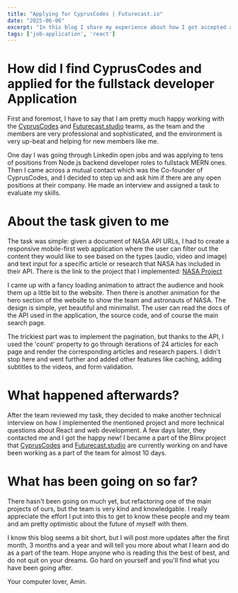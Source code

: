 ```yaml
---
title: "Applying for CyprusCodes | Futurecast.io"
date: "2025-06-06"
excerpt: "In this blog I share my experience about how I got accepted as a part of CyprusCodes"
tags: ['job-application', 'react']
---
```


# How did I find CyprusCodes and applied for the fullstack developer Application

First and foremost, I have to say that I am pretty much happy working with the [CyprusCodes](https://www.cypruscodes.com) and [Futurecast.studio](https://futurecast.studio) teams, as the team and the members are very professional and sophisticated, and the environment is very up-beat and helping for new members like me.

One day I was going through Linkedin open jobs and was applying to tens of positions from Node.js backend developer roles to fullstack MERN ones. Then I came across a mutual contact which was the Co-founder of CyprusCodes, and I decided to step up and ask him if there are any open positions at their company. He made an interview and assigned a task to evaluate my skills.

# About the task given to me

The task was simple: given a document of NASA API URLs, I had to create a responsive mobile-first web application where the user can filter out the content they would like to see based on the types (audio, video and image) and text input for a specific article or research that NASA has included in their API. There is the link to the project that I implemented: [NASA Project](https://aminesmaeili79.github.io/NASA-Project)

I came up with a fancy loading animation to attract the audience and hook them up a little bit to the website. Then there is another animation for the hero section of the website to show the team and astronauts of NASA. The design is simple, yet beautiful and minimalist. The user can read the docs of the API used in the application, the source code, and of course the main search page.

The trickiest part was to implement the pagination, but thanks to the API, I used the 'count' property to go through iterations of 24 articles for each page and render the corresponding articles and research papers. I didn't stop here and went further and added other features like caching, adding subtitles to the videos, and form validation.

# What happened afterwards?

After the team reviewed my task, they decided to make another technical interview on how I implemented the mentioned project and more technical questions about React and web development. A few days later, they contacted me and I got the happy new! I became a part of the Blinx project that [CyprusCodes](https://www.cypruscodes.com) and [Futurecast.studio](https://futurecast.studio) are currently working on and have been working as a part of the team for almost 10 days.

# What has been going on so far?

There hasn't been going on much yet, but refactoring one of the main projects of ours, but the team is very kind and knowledgable. I really appreciate the effort I put into this to get to know these people and my team and am pretty optimistic about the future of myself with them.

I know this blog seems a bit short, but I will post more updates after the first month, 3 months and a year and will tell you more about what I learn and do as a part of the team. Hope anyone who is reading this the best of best, and do not quit on your dreams. Go hard on yourself and you'll find what you have been going after.

Your computer lover, Amin.
